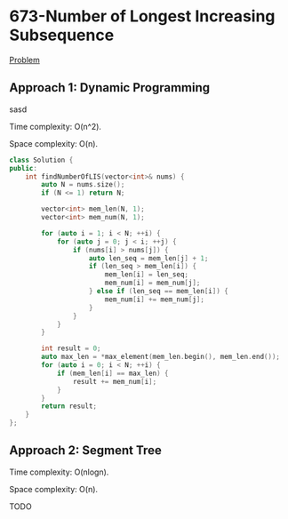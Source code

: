 # 673-Number of Longest Increasing Subsequence

[Problem](https://leetcode.com/problems/number-of-longest-increasing-subsequence/)

## Approach 1: Dynamic Programming

sasd

Time complexity: O(n^2).

Space complexity: O(n).

```c++
class Solution {
public:
    int findNumberOfLIS(vector<int>& nums) {
        auto N = nums.size();
        if (N <= 1) return N;

        vector<int> mem_len(N, 1);
        vector<int> mem_num(N, 1);

        for (auto i = 1; i < N; ++i) {
            for (auto j = 0; j < i; ++j) {
                if (nums[i] > nums[j]) {
                    auto len_seq = mem_len[j] + 1;
                    if (len_seq > mem_len[i]) {
                        mem_len[i] = len_seq;
                        mem_num[i] = mem_num[j];
                    } else if (len_seq == mem_len[i]) {
                        mem_num[i] += mem_num[j];
                    }
                }
            }
        }

        int result = 0;
        auto max_len = *max_element(mem_len.begin(), mem_len.end());
        for (auto i = 0; i < N; ++i) {
            if (mem_len[i] == max_len) {
                result += mem_num[i];
            }
        }
        return result;
    }
};
```

## Approach 2: Segment Tree

Time complexity: O(nlogn).

Space complexity: O(n).

TODO
